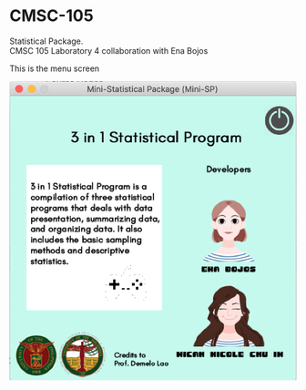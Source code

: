 # CMSC-105
Statistical Package. <br/>
CMSC 105 Laboratory 4 collaboration with Ena Bojos <br/>

This is the menu screen <br/>

![Menu](https://github.com/micahnut/CMSC-105/blob/master/menu.PNG)

